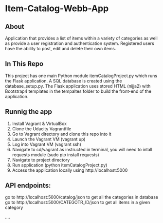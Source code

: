 # Item-Catalog-Webb-App

## About


Application that provides a list of items within a variety of categories as well as provide a user registration and authentication system.
Registered users  have the ability to post, edit and delete their own items.


## In This Repo

This project has one main Python module itemCatalogProject.py which runs the Flask application. A SQL database is created using the database_setup.py. The Flask application uses stored HTML (nijja2) with Bootstrap4 templates in the tempaltes folder to build the front-end of the application.


## Runnig the app

1. Install Vagrant & VirtualBox
2. Clone the Udacity Vagrantfile
3. Go to Vagrant directory and clone this repo into it
4. Launch the Vagrant VM (vagrant up)
5. Log into Vagrant VM (vagrant ssh)
6. Navigate to cd/vagrant as instructed in terminal, you will need to intall requests module (sudo pip install requests)
7. Navigate to project directory
7. Run application  (python itemCatalogProject.py)
8.  Access the application locally using http://localhost:5000


 ## API endpoints: 

go to http://localhost:5000/catalog/json to get all the categories in database
go to http://localhost:5000/CATEGOTR_ID/json to get all items in a given category 
 
....
